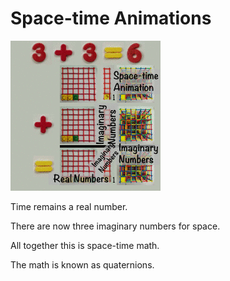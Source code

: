 # Space-time Animations

![](../img/space_time_animation.gif)

Time remains a real number.

There are now three imaginary numbers for space.

All together this is space-time math.

The math is known as quaternions.
